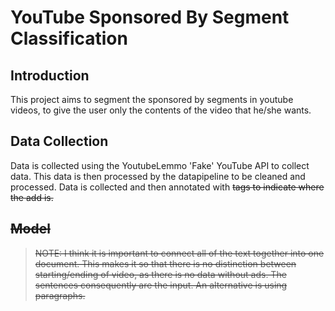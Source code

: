 # YouTube Sponsored By Segment Classification


## Introduction
This project aims to segment the sponsored by segments in youtube videos, to give the user only the contents of the video that he/she wants.


## Data Collection
Data is collected using the YoutubeLemmo 'Fake' YouTube API to collect data. This data is then processed by the datapipeline to be cleaned and processed. Data is collected and then annotated with <s> tags to indicate where the add is.


## Model



> NOTE: I think it is important to connect all of the text together into one document. This makes it so that there is no distinction between starting/ending of video, as there is no data without ads. The sentences consequently are the input. An alternative is using paragraphs.
